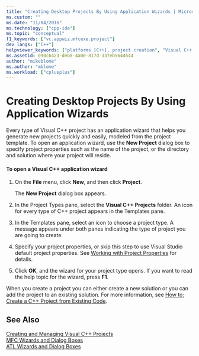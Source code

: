 ```yaml
---
title: "Creating Desktop Projects By Using Application Wizards | Microsoft Docs"
ms.custom: ""
ms.date: "11/04/2016"
ms.technology: ["cpp-ide"]
ms.topic: "conceptual"
f1_keywords: ["vc.appwiz.mfcexe.project"]
dev_langs: ["C++"]
helpviewer_keywords: ["platforms [C++], project creation", "Visual C++ projects, application wizards", "Visual C++ projects, creating", "programs [C++], beginning with wizards", "applications [C++], using wizards"]
ms.assetid: 090c6423-deb8-4a00-817d-337eb5644544
author: "mikeblome"
ms.author: "mblome"
ms.workload: ["cplusplus"]
---
```

# Creating Desktop Projects By Using Application Wizards
Every type of Visual C++ project has an application wizard that helps you generate new projects quickly and easily, modeled from the project template.  To open an application wizard, use the **New Project** dialog box to specify project properties such as the name of the project, or the directory and solution where your project will reside.  
  
#### To open a Visual C++ application wizard  
  
1.  On the **File** menu, click **New**, and then click **Project**.  
  
     The **New Project** dialog box appears.  
  
2.  In the Project Types pane, select the **Visual C++ Projects** folder. An icon for every type of C++ project appears in the Templates pane.  
  
3.  In the Templates pane, select an icon to choose a project type. A message appears under both panes indicating the type of project you are going to create.  
  
4.  Specify your project properties, or skip this step to use Visual Studio default project properties. See [Working with Project Properties](../ide/working-with-project-properties.md) for details.  
  
5.  Click **OK**, and the wizard for your project type opens. If you want to read the help topic for the wizard, press **F1**.  
  
 When you create a project you can either create a new solution or you can add the project to an existing solution. For more information, see [How to: Create a C++ Project from Existing Code](../ide/how-to-create-a-cpp-project-from-existing-code.md).  
  
## See Also  
 [Creating and Managing Visual C++ Projects](../ide/creating-and-managing-visual-cpp-projects.md)   
 [MFC Wizards and Dialog Boxes](../mfc/reference/mfc-wizards-and-dialog-boxes.md)   
 [ATL Wizards and Dialog Boxes](../atl/reference/atl-wizards-and-dialog-boxes.md)